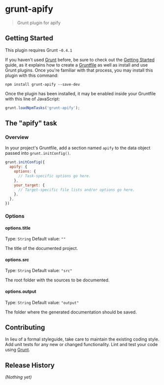 # grunt-apify

> Grunt plugin for apify

## Getting Started
This plugin requires Grunt `~0.4.1`

If you haven't used [Grunt](http://gruntjs.com/) before, be sure to check out the [Getting Started](http://gruntjs.com/getting-started) guide, as it explains how to create a [Gruntfile](http://gruntjs.com/sample-gruntfile) as well as install and use Grunt plugins. Once you're familiar with that process, you may install this plugin with this command:

```shell
npm install grunt-apify --save-dev
```

Once the plugin has been installed, it may be enabled inside your Gruntfile with this line of JavaScript:

```js
grunt.loadNpmTasks('grunt-apify');
```

## The "apify" task

### Overview
In your project's Gruntfile, add a section named `apify` to the data object passed into `grunt.initConfig()`.

```js
grunt.initConfig({
  apify: {
    options: {
      // Task-specific options go here.
    },
    your_target: {
      // Target-specific file lists and/or options go here.
    },
  },
})
```

### Options

#### options.title
Type: `String`
Default value: `""`

The title of the documented project.

#### options.src
Type: `String`
Default value: `"src"`

The root folder with the sources to be documented.

#### options.output
Type: `String`
Default value: `"output"`

The folder where the generated documentation should be saved.


## Contributing
In lieu of a formal styleguide, take care to maintain the existing coding style. Add unit tests for any new or changed functionality. Lint and test your code using [Grunt](http://gruntjs.com/).

## Release History
_(Nothing yet)_
